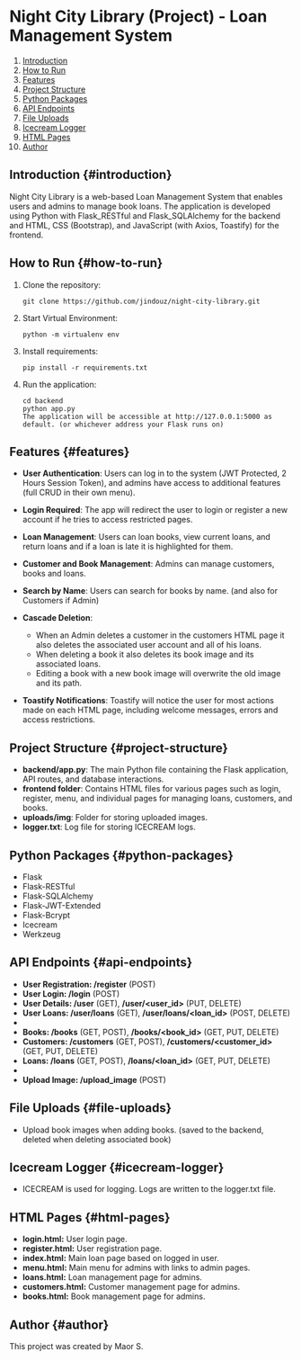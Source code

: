 # Night City Library (Project) - Loan Management System

1. [Introduction](#introduction)
2. [How to Run](#how-to-run)
3. [Features](#features)
4. [Project Structure](#project-structure)
5. [Python Packages](#python-packages)
6. [API Endpoints](#api-endpoints)
7. [File Uploads](#file-uploads)
8. [Icecream Logger](#icecream-logger)
9. [HTML Pages](#html-pages)
10. [Author](#author)

## Introduction {#introduction}

Night City Library is a web-based Loan Management System that enables users and admins to manage book loans. The application is developed using Python with Flask_RESTful and Flask_SQLAlchemy for the backend and HTML, CSS (Bootstrap), and JavaScript (with Axios, Toastify) for the frontend.

## How to Run {#how-to-run}

1. Clone the repository:

   ```
   git clone https://github.com/jindouz/night-city-library.git

2. Start Virtual Environment:
    ```
    python -m virtualenv env
    ```

3. Install requirements:
    ```
    pip install -r requirements.txt
    ```

4. Run the application:

    ```
    cd backend
    python app.py
    The application will be accessible at http://127.0.0.1:5000 as default. (or whichever address your Flask runs on)
    ```


## Features {#features}

- **User Authentication**: Users can log in to the system (JWT Protected, 2 Hours Session Token), and admins have access to additional features (full CRUD in their own menu). 

- **Login Required**: The app will redirect the user to login or register a new account if he tries to access restricted pages. 

- **Loan Management**: Users can loan books, view current loans, and return loans and if a loan is late it is highlighted for them. 

- **Customer and Book Management**: Admins can manage customers, books and loans. 

- **Search by Name**: Users can search for books by name.  (and also for Customers if Admin)  

- **Cascade Deletion**: 
    - When an Admin deletes a customer in the customers HTML page it also deletes the associated user account and all of his loans. 
    - When deleting a book it also deletes its book image and its associated loans. 
    - Editing a book with a new book image will overwrite the old image and its path.  

- **Toastify Notifications**: Toastify will notice the user for most actions made on each HTML page, including welcome messages, errors and access restrictions.

## Project Structure {#project-structure}

- **backend/app.py**: The main Python file containing the Flask application, API routes, and database interactions.
- **frontend folder**: Contains HTML files for various pages such as login, register, menu, and individual pages for managing loans, customers, and books.
- **uploads/img**: Folder for storing uploaded images.
- **logger.txt**: Log file for storing ICECREAM logs.

## Python Packages {#python-packages}

- Flask
- Flask-RESTful
- Flask-SQLAlchemy
- Flask-JWT-Extended
- Flask-Bcrypt
- Icecream
- Werkzeug

## API Endpoints {#api-endpoints}
- **User Registration: /register** (POST)
- **User Login: /login** (POST)
- **User Details: /user** (GET), **/user/<user_id>** (PUT, DELETE)
- **User Loans: /user/loans** (GET), **/user/loans/<loan_id>** (POST, DELETE)  
-
- **Books: /books** (GET, POST), **/books/<book_id>** (GET, PUT, DELETE)
- **Customers: /customers** (GET, POST), **/customers/<customer_id>** (GET, PUT, DELETE)
- **Loans: /loans** (GET, POST), **/loans/<loan_id>** (GET, PUT, DELETE)
-  
- **Upload Image: /upload_image** (POST)

## File Uploads {#file-uploads}
- Upload book images when adding books. (saved to the backend, deleted when deleting associated book)

## Icecream Logger {#icecream-logger}
- ICECREAM is used for logging. Logs are written to the logger.txt file.

## HTML Pages {#html-pages}
- **login.html:** User login page.  
- **register.html:** User registration page.  
- **index.html:** Main loan page based on logged in user.  
- **menu.html:** Main menu for admins with links to admin pages.  
- **loans.html:** Loan management page for admins.  
- **customers.html:** Customer management page for admins.  
- **books.html:** Book management page for admins.  

## Author {#author}
This project was created by Maor S.
